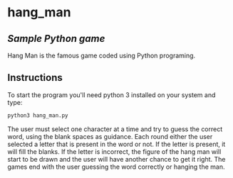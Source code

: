 # hang_man

## _Sample Python game_

Hang Man is the famous game coded using Python programing.

## Instructions

To start the program you'll need python 3 installed on your system and type:

```sh
python3 hang_man.py
```

The user must select one character at a time and try to guess the correct word, using the blank spaces as guidance.
Each round either the user selected a letter that is present in the word or not. If the letter is present, it will fill the blanks. If the letter is incorrect, the figure of the hang man will start to be drawn and the user will have another chance to get it right.
The games end with the user guessing the word correctly or hanging the man.
